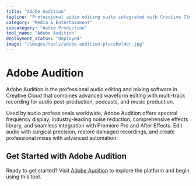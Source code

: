 ```yaml
---
title: "Adobe Audition"
tagline: "Professional audio editing suite integrated with Creative Cloud"
category: "Media & Entertainment"
subcategory: "Audio Production"
tool_name: "Adobe Audition"
deployment_status: "deployed"
image: "/images/tools/adobe-audition-placeholder.jpg"
---
```


# Adobe Audition

Adobe Audition is the professional audio editing and mixing software in Creative Cloud that combines advanced waveform editing with multi-track recording for audio post-production, podcasts, and music production.

Used by audio professionals worldwide, Adobe Audition offers spectral frequency display, industry-leading noise reduction, comprehensive effects library, and seamless integration with Premiere Pro and After Effects. Edit audio with surgical precision, restore damaged recordings, and create professional mixes with advanced automation.

## Get Started with Adobe Audition

Ready to get started? Visit [Adobe Audition](https://www.adobe.com/products/audition.html) to explore the platform and begin using this tool.
